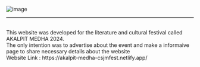 ![image](https://github.com/XERXES-OG/College_Fest_Website/assets/95545385/e6683d08-9a8b-4dc8-b810-e11e57e7da2e)
<hr><br>
This website was developed for the literature and cultural festival called AKALPIT MEDHA 2024.<br>
The only intention was to advertise about the event and make a informaive page to share necessary details about the website <br>
Website Link : https://akalpit-medha-csjmfest.netlify.app/ <br>
